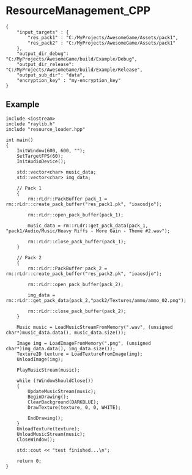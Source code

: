 # ResourceManagement_CPP

    {
        "input_targets" : {
            "res_pack1" : "C:/MyProjects/AwesomeGame/Assets/pack1",
            "res_pack2" : "C:/MyProjects/AwesomeGame/Assets/pack1"
        },
        "output_dir_debug": "C:/MyProjects/AwesomeGame/build/Example/Debug",
        "output_dir_release": "C:/MyProjects/AwesomeGame/build/Example/Release",
        "output_sub_dir": "data",
        "encryption_key" : "my-encryption_key"
    }


## Example

    include <iostream>
    include "raylib.h"
    include "resource_loader.hpp"
    
    int main()
    {
        InitWindow(600, 600, "");
        SetTargetFPS(60);
        InitAudioDevice();
        
        std::vector<char> music_data;
        std::vector<char> img_data;
    
        // Pack 1
        {
            rm::rLdr::PackBuffer pack_1 = rm::rLdr::create_pack_buffer("res_pack1.pk", "ioaosdjo");
    
            rm::rLdr::open_pack_buffer(pack_1);
    
            music_data = rm::rLdr::get_pack_data(pack_1, "pack1/Audio/Music/Heavy Riffs - More Gain - Theme #2.wav");
    
            rm::rLdr::close_pack_buffer(pack_1);
        }
    
        // Pack 2
        {
            rm::rLdr::PackBuffer pack_2 = rm::rLdr::create_pack_buffer("res_pack2.pk", "ioaosdjo");
    
            rm::rLdr::open_pack_buffer(pack_2);
    
            img_data = rm::rLdr::get_pack_data(pack_2,"pack2/Textures/ammo/ammo_02.png");
    
            rm::rLdr::close_pack_buffer(pack_2);
        }
        
        Music music = LoadMusicStreamFromMemory(".wav", (unsigned char*)music_data.data(), music_data.size());
    
        Image img = LoadImageFromMemory(".png", (unsigned char*)img_data.data(), img_data.size());
        Texture2D texture = LoadTextureFromImage(img);
        UnloadImage(img);
    
        PlayMusicStream(music);
    
        while (!WindowShouldClose())
        {
            UpdateMusicStream(music);
            BeginDrawing();
            ClearBackground(DARKBLUE);
            DrawTexture(texture, 0, 0, WHITE);
    
            EndDrawing();
        }
        UnloadTexture(texture);
        UnloadMusicStream(music);
        CloseWindow();
    
        std::cout << "test finished...\n";
        
        return 0;
    }
